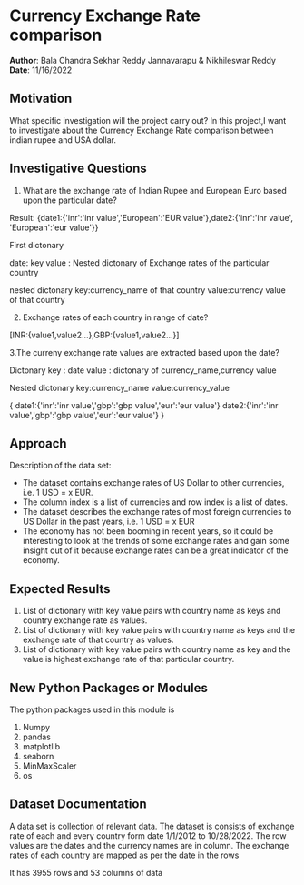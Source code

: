 # Currency Exchange Rate comparison

**Author**: Bala Chandra Sekhar Reddy Jannavarapu & Nikhileswar Reddy
**Date**: 11/16/2022


## Motivation 

What specific investigation will the project carry out?
In this project,I want to investigate about the Currency Exchange Rate comparison between indian rupee and USA dollar.


## Investigative Questions 

1. What are the exchange rate of Indian Rupee and European Euro based upon the particular date?

Result:
{date1:{'inr':'inr value','European':'EUR value'},date2:{'inr':'inr value', 'European':'eur value'}}

First dictonary 

date: key
value : Nested dictonary of Exchange rates of the particular country 

nested dictonary
key:currency_name of that country
value:currency value of that country

2. Exchange rates of each country in range of date?

[INR:{value1,value2...},GBP:{value1,value2...}]

3.The curreny exchange rate values are extracted based upon the date?

Dictonary 
key : date
value : dictonary of currency_name,currency value

Nested dictonary
key:currency_name
value:currency_value

{
date1:{'inr':'inr value','gbp':'gbp value','eur':'eur value'}
date2:{'inr':'inr value','gbp':'gbp value','eur':'eur value'}
}

## Approach 

Description of the data set:
* The dataset  contains exchange rates of US Dollar to other currencies, i.e. 1 USD = x EUR. 
* The column index is a list of currencies and row index is a list of dates.
* The dataset describes the exchange rates of most foreign currencies to US Dollar in the past years, i.e. 1 USD = x EUR
* The economy has not been booming in recent years, so it could be interesting to look at the trends of some exchange
 rates and gain some insight out of it because exchange rates can be a great indicator of the economy.

## Expected Results 


1. List of dictionary with key value pairs with country name as keys and country exchange rate as values.
2. List of dictionary with key value pairs with country name as keys and the exchange rate of that country as values.
3. List of dictionary with key value pairs with country name as key and the value is highest exchange rate of that particular country.



## New Python Packages or Modules 

The python packages used in this module is 
1. Numpy
2. pandas
3. matplotlib
4. seaborn
5. MinMaxScaler
6. os



## Dataset Documentation

A data set is collection of relevant data.
The dataset is consists of exchange rate of each and every country form date 1/1/2012 to 10/28/2022.
The row values are the dates and the currency names are in column.
The exchange rates of each country are mapped as per the date in the rows


It has 3955 rows and 53 columns of data




